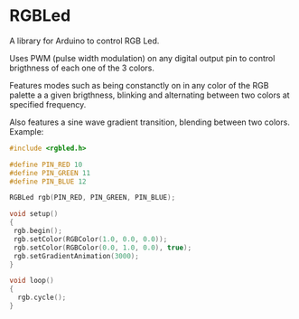 # RGBLed

A library for Arduino to control RGB Led.

Uses PWM (pulse width modulation) on any digital output pin to control brigthness of each one of the 3 colors.

Features modes such as being constanctly on in any color of the RGB palette a a given brigthness, blinking and alternating between two colors at specified frequency.

Also features a sine wave gradient transition, blending between two colors. Example:

```C++
#include <rgbled.h>

#define PIN_RED 10
#define PIN_GREEN 11
#define PIN_BLUE 12

RGBLed rgb(PIN_RED, PIN_GREEN, PIN_BLUE);

void setup()
{
 rgb.begin();
 rgb.setColor(RGBColor(1.0, 0.0, 0.0));
 rgb.setColor(RGBColor(0.0, 1.0, 0.0), true);
 rgb.setGradientAnimation(3000);
}

void loop()
{
  rgb.cycle();
}

```
